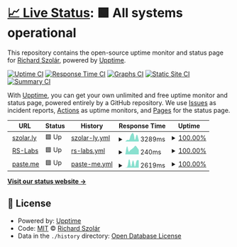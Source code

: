 # [📈 Live Status](https://up.szolar.ly): <!--live status--> **🟩 All systems operational**

This repository contains the open-source uptime monitor and status page for [Richard Szolár](https://szolar.ly), powered by [Upptime](https://github.com/upptime/upptime).

[![Uptime CI](https://github.com/0x111/up.szolar.ly/workflows/Uptime%20CI/badge.svg)](https://github.com/0x111/up.szolar.ly/actions?query=workflow%3A%22Uptime+CI%22)
[![Response Time CI](https://github.com/0x111/up.szolar.ly/workflows/Response%20Time%20CI/badge.svg)](https://github.com/0x111/up.szolar.ly/actions?query=workflow%3A%22Response+Time+CI%22)
[![Graphs CI](https://github.com/0x111/up.szolar.ly/workflows/Graphs%20CI/badge.svg)](https://github.com/0x111/up.szolar.ly/actions?query=workflow%3A%22Graphs+CI%22)
[![Static Site CI](https://github.com/0x111/up.szolar.ly/workflows/Static%20Site%20CI/badge.svg)](https://github.com/0x111/up.szolar.ly/actions?query=workflow%3A%22Static+Site+CI%22)
[![Summary CI](https://github.com/0x111/up.szolar.ly/workflows/Summary%20CI/badge.svg)](https://github.com/0x111/up.szolar.ly/actions?query=workflow%3A%22Summary+CI%22)

With [Upptime](https://upptime.js.org), you can get your own unlimited and free uptime monitor and status page, powered entirely by a GitHub repository. We use [Issues](https://github.com/0x111/up.szolar.ly/issues) as incident reports, [Actions](https://github.com/0x111/up.szolar.ly/actions) as uptime monitors, and [Pages](https://up.szolar.ly) for the status page.

<!--start: status pages-->
<!-- This summary is generated by Upptime (https://github.com/upptime/upptime) -->
<!-- Do not edit this manually, your changes will be overwritten -->
<!-- prettier-ignore -->
| URL | Status | History | Response Time | Uptime |
| --- | ------ | ------- | ------------- | ------ |
| <img alt="" src="https://szolar.ly/images/favicon.svg" height="13"> [szolar.ly](https://szolar.ly) | 🟩 Up | [szolar-ly.yml](https://github.com/0x111/up.szolar.ly/commits/HEAD/history/szolar-ly.yml) | <details><summary><img alt="Response time graph" src="./graphs/szolar-ly/response-time-week.png" height="20"> 3289ms</summary><br><a href="https://up.szolar.ly/history/szolar-ly"><img alt="Response time 1374" src="https://img.shields.io/endpoint?url=https%3A%2F%2Fraw.githubusercontent.com%2F0x111%2Fup.szolar.ly%2FHEAD%2Fapi%2Fszolar-ly%2Fresponse-time.json"></a><br><a href="https://up.szolar.ly/history/szolar-ly"><img alt="24-hour response time 5554" src="https://img.shields.io/endpoint?url=https%3A%2F%2Fraw.githubusercontent.com%2F0x111%2Fup.szolar.ly%2FHEAD%2Fapi%2Fszolar-ly%2Fresponse-time-day.json"></a><br><a href="https://up.szolar.ly/history/szolar-ly"><img alt="7-day response time 3289" src="https://img.shields.io/endpoint?url=https%3A%2F%2Fraw.githubusercontent.com%2F0x111%2Fup.szolar.ly%2FHEAD%2Fapi%2Fszolar-ly%2Fresponse-time-week.json"></a><br><a href="https://up.szolar.ly/history/szolar-ly"><img alt="30-day response time 2280" src="https://img.shields.io/endpoint?url=https%3A%2F%2Fraw.githubusercontent.com%2F0x111%2Fup.szolar.ly%2FHEAD%2Fapi%2Fszolar-ly%2Fresponse-time-month.json"></a><br><a href="https://up.szolar.ly/history/szolar-ly"><img alt="1-year response time 1390" src="https://img.shields.io/endpoint?url=https%3A%2F%2Fraw.githubusercontent.com%2F0x111%2Fup.szolar.ly%2FHEAD%2Fapi%2Fszolar-ly%2Fresponse-time-year.json"></a></details> | <details><summary><a href="https://up.szolar.ly/history/szolar-ly">100.00%</a></summary><a href="https://up.szolar.ly/history/szolar-ly"><img alt="All-time uptime 99.99%" src="https://img.shields.io/endpoint?url=https%3A%2F%2Fraw.githubusercontent.com%2F0x111%2Fup.szolar.ly%2FHEAD%2Fapi%2Fszolar-ly%2Fuptime.json"></a><br><a href="https://up.szolar.ly/history/szolar-ly"><img alt="24-hour uptime 100.00%" src="https://img.shields.io/endpoint?url=https%3A%2F%2Fraw.githubusercontent.com%2F0x111%2Fup.szolar.ly%2FHEAD%2Fapi%2Fszolar-ly%2Fuptime-day.json"></a><br><a href="https://up.szolar.ly/history/szolar-ly"><img alt="7-day uptime 100.00%" src="https://img.shields.io/endpoint?url=https%3A%2F%2Fraw.githubusercontent.com%2F0x111%2Fup.szolar.ly%2FHEAD%2Fapi%2Fszolar-ly%2Fuptime-week.json"></a><br><a href="https://up.szolar.ly/history/szolar-ly"><img alt="30-day uptime 100.00%" src="https://img.shields.io/endpoint?url=https%3A%2F%2Fraw.githubusercontent.com%2F0x111%2Fup.szolar.ly%2FHEAD%2Fapi%2Fszolar-ly%2Fuptime-month.json"></a><br><a href="https://up.szolar.ly/history/szolar-ly"><img alt="1-year uptime 99.97%" src="https://img.shields.io/endpoint?url=https%3A%2F%2Fraw.githubusercontent.com%2F0x111%2Fup.szolar.ly%2FHEAD%2Fapi%2Fszolar-ly%2Fuptime-year.json"></a></details>
| <img alt="" src="https://rs-labs.io/images/icon_hud1fe04749e578cc6736a76a0b4fa95b9_9966_32x32_fill_lanczos_center_2.png" height="13"> [RS-Labs](https://rs-labs.io) | 🟩 Up | [rs-labs.yml](https://github.com/0x111/up.szolar.ly/commits/HEAD/history/rs-labs.yml) | <details><summary><img alt="Response time graph" src="./graphs/rs-labs/response-time-week.png" height="20"> 240ms</summary><br><a href="https://up.szolar.ly/history/rs-labs"><img alt="Response time 274" src="https://img.shields.io/endpoint?url=https%3A%2F%2Fraw.githubusercontent.com%2F0x111%2Fup.szolar.ly%2FHEAD%2Fapi%2Frs-labs%2Fresponse-time.json"></a><br><a href="https://up.szolar.ly/history/rs-labs"><img alt="24-hour response time 265" src="https://img.shields.io/endpoint?url=https%3A%2F%2Fraw.githubusercontent.com%2F0x111%2Fup.szolar.ly%2FHEAD%2Fapi%2Frs-labs%2Fresponse-time-day.json"></a><br><a href="https://up.szolar.ly/history/rs-labs"><img alt="7-day response time 240" src="https://img.shields.io/endpoint?url=https%3A%2F%2Fraw.githubusercontent.com%2F0x111%2Fup.szolar.ly%2FHEAD%2Fapi%2Frs-labs%2Fresponse-time-week.json"></a><br><a href="https://up.szolar.ly/history/rs-labs"><img alt="30-day response time 268" src="https://img.shields.io/endpoint?url=https%3A%2F%2Fraw.githubusercontent.com%2F0x111%2Fup.szolar.ly%2FHEAD%2Fapi%2Frs-labs%2Fresponse-time-month.json"></a><br><a href="https://up.szolar.ly/history/rs-labs"><img alt="1-year response time 285" src="https://img.shields.io/endpoint?url=https%3A%2F%2Fraw.githubusercontent.com%2F0x111%2Fup.szolar.ly%2FHEAD%2Fapi%2Frs-labs%2Fresponse-time-year.json"></a></details> | <details><summary><a href="https://up.szolar.ly/history/rs-labs">100.00%</a></summary><a href="https://up.szolar.ly/history/rs-labs"><img alt="All-time uptime 99.99%" src="https://img.shields.io/endpoint?url=https%3A%2F%2Fraw.githubusercontent.com%2F0x111%2Fup.szolar.ly%2FHEAD%2Fapi%2Frs-labs%2Fuptime.json"></a><br><a href="https://up.szolar.ly/history/rs-labs"><img alt="24-hour uptime 100.00%" src="https://img.shields.io/endpoint?url=https%3A%2F%2Fraw.githubusercontent.com%2F0x111%2Fup.szolar.ly%2FHEAD%2Fapi%2Frs-labs%2Fuptime-day.json"></a><br><a href="https://up.szolar.ly/history/rs-labs"><img alt="7-day uptime 100.00%" src="https://img.shields.io/endpoint?url=https%3A%2F%2Fraw.githubusercontent.com%2F0x111%2Fup.szolar.ly%2FHEAD%2Fapi%2Frs-labs%2Fuptime-week.json"></a><br><a href="https://up.szolar.ly/history/rs-labs"><img alt="30-day uptime 100.00%" src="https://img.shields.io/endpoint?url=https%3A%2F%2Fraw.githubusercontent.com%2F0x111%2Fup.szolar.ly%2FHEAD%2Fapi%2Frs-labs%2Fuptime-month.json"></a><br><a href="https://up.szolar.ly/history/rs-labs"><img alt="1-year uptime 100.00%" src="https://img.shields.io/endpoint?url=https%3A%2F%2Fraw.githubusercontent.com%2F0x111%2Fup.szolar.ly%2FHEAD%2Fapi%2Frs-labs%2Fuptime-year.json"></a></details>
| <img alt="" src="https://paste.me/favicon.png" height="13"> [paste.me](https://paste.me) | 🟩 Up | [paste-me.yml](https://github.com/0x111/up.szolar.ly/commits/HEAD/history/paste-me.yml) | <details><summary><img alt="Response time graph" src="./graphs/paste-me/response-time-week.png" height="20"> 2619ms</summary><br><a href="https://up.szolar.ly/history/paste-me"><img alt="Response time 1261" src="https://img.shields.io/endpoint?url=https%3A%2F%2Fraw.githubusercontent.com%2F0x111%2Fup.szolar.ly%2FHEAD%2Fapi%2Fpaste-me%2Fresponse-time.json"></a><br><a href="https://up.szolar.ly/history/paste-me"><img alt="24-hour response time 412" src="https://img.shields.io/endpoint?url=https%3A%2F%2Fraw.githubusercontent.com%2F0x111%2Fup.szolar.ly%2FHEAD%2Fapi%2Fpaste-me%2Fresponse-time-day.json"></a><br><a href="https://up.szolar.ly/history/paste-me"><img alt="7-day response time 2619" src="https://img.shields.io/endpoint?url=https%3A%2F%2Fraw.githubusercontent.com%2F0x111%2Fup.szolar.ly%2FHEAD%2Fapi%2Fpaste-me%2Fresponse-time-week.json"></a><br><a href="https://up.szolar.ly/history/paste-me"><img alt="30-day response time 1977" src="https://img.shields.io/endpoint?url=https%3A%2F%2Fraw.githubusercontent.com%2F0x111%2Fup.szolar.ly%2FHEAD%2Fapi%2Fpaste-me%2Fresponse-time-month.json"></a><br><a href="https://up.szolar.ly/history/paste-me"><img alt="1-year response time 1342" src="https://img.shields.io/endpoint?url=https%3A%2F%2Fraw.githubusercontent.com%2F0x111%2Fup.szolar.ly%2FHEAD%2Fapi%2Fpaste-me%2Fresponse-time-year.json"></a></details> | <details><summary><a href="https://up.szolar.ly/history/paste-me">100.00%</a></summary><a href="https://up.szolar.ly/history/paste-me"><img alt="All-time uptime 99.99%" src="https://img.shields.io/endpoint?url=https%3A%2F%2Fraw.githubusercontent.com%2F0x111%2Fup.szolar.ly%2FHEAD%2Fapi%2Fpaste-me%2Fuptime.json"></a><br><a href="https://up.szolar.ly/history/paste-me"><img alt="24-hour uptime 100.00%" src="https://img.shields.io/endpoint?url=https%3A%2F%2Fraw.githubusercontent.com%2F0x111%2Fup.szolar.ly%2FHEAD%2Fapi%2Fpaste-me%2Fuptime-day.json"></a><br><a href="https://up.szolar.ly/history/paste-me"><img alt="7-day uptime 100.00%" src="https://img.shields.io/endpoint?url=https%3A%2F%2Fraw.githubusercontent.com%2F0x111%2Fup.szolar.ly%2FHEAD%2Fapi%2Fpaste-me%2Fuptime-week.json"></a><br><a href="https://up.szolar.ly/history/paste-me"><img alt="30-day uptime 100.00%" src="https://img.shields.io/endpoint?url=https%3A%2F%2Fraw.githubusercontent.com%2F0x111%2Fup.szolar.ly%2FHEAD%2Fapi%2Fpaste-me%2Fuptime-month.json"></a><br><a href="https://up.szolar.ly/history/paste-me"><img alt="1-year uptime 99.98%" src="https://img.shields.io/endpoint?url=https%3A%2F%2Fraw.githubusercontent.com%2F0x111%2Fup.szolar.ly%2FHEAD%2Fapi%2Fpaste-me%2Fuptime-year.json"></a></details>

<!--end: status pages-->

[**Visit our status website →**](https://up.szolar.ly)

## 📄 License

- Powered by: [Upptime](https://github.com/upptime/upptime)
- Code: [MIT](./LICENSE) © [Richard Szolár](https://szolar.ly)
- Data in the `./history` directory: [Open Database License](https://opendatacommons.org/licenses/odbl/1-0/)
